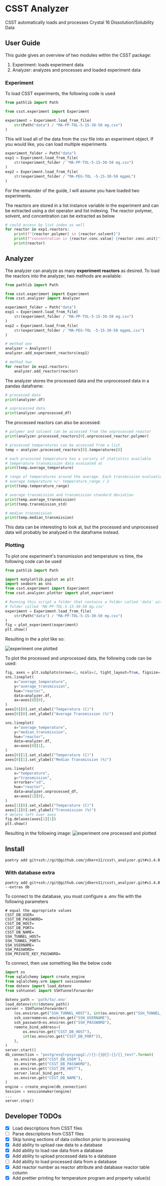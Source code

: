 # CSST Analyzer

CSST automatically loads and processes Crystal 16 Dissolution/Solubility Data

## User Guide
This guide gives an overview of two modules within the CSST package:

1. Experiment: loads experiment data
2. Analyzer: analyzes and processes and loaded experiment data

### Experiment
To load CSST experiments, the following code is used

```Python
from pathlib import Path

from csst.experiment import Experiment

experiment = Experiment.load_from_file(
    str(Path("data") / "MA-PP-TOL-5-15-30-50 mg.csv")
)
```

This will load all of the data from the csv file into an experiment object. If you would like, you can load multiple experiments

```Python
experiment_folder = Path("data")
exp1 = Experiment.load_from_file(
    str(experiment_folder / "MA-PP-TOL-5-15-30-50 mg.csv")
)
exp2 = Experiment.load_from_file(
    str(experiment_folder / "MA-PEG-TOL -5-15-30-50 mgpmL")
)
```

For the remainder of the guide, I will assume you have loaded two experiments.

The reactors are stored in a list instance variable in the experiment and can be extracted using a dot operator and list indexing. The reactor polymer, solvent, and concentration can be extracted as below.

```Python
# could access by list index as well
for reactor in exp1.reactors:
	print(f"{reactor.polymer} in {reactor.solvent}")
	print(f"concentration is {reactor.conc.value} {reactor.conc.unit}")
	print(reactor)
```

## Analyzer
The analyzer can analyze as many **experiment reactors** as desired. To load the reactors into the analyzer, two methods are available:

```Python
from pathlib import Path

from csst.experiment import Experiment
from csst.analyzer import Analyzer

experiment_folder = Path("data")
exp1 = Experiment.load_from_file(
    str(experiment_folder / "MA-PP-TOL-5-15-30-50 mg.csv")
)
exp2 = Experiment.load_from_file(
    str(experiment_folder / "MA-PEG-TOL -5-15-30-50 mgpmL.csv")
)

# method one
analyzer = Analyzer()
analyzer.add_experiment_reactors(exp1)

# method two
for reactor in exp2.reactors:
	analyzer.add_reactor(reactor)
```

The analyzer stores the processed data and the unprocessed data in a pandas dataframe:

```Python
# processed data
print(analyzer.df)

# unprocessed data
print(analyzer.unprocessed_df)
```

The processed reactors can also be accessed:

```Python
# polymer and solvent can be accessed from the unprocessed reactor
print(analyzer.processed_reactors[0].unprocessed_reactor.polymer)

# processed temperatures can be accessed from a list
temp = analyzer.processed_reactors[0].temperatures[0]

# each processed temperature has a variety of statistics available
# temperature transmission data evaluated at
print(temp.average_temperature)

# range of temperatures around the average. Each transmission evaluation at the
# average temperature +/- temperature_range / 2
print(temp.temperature_range)

# average transmission and transmission standard deviation
print(temp.average_transmission)
print(temp.transmission_std)

# median transmission
print(temp.median_transmission)
```

This data can be interesting to look at, but the processed and unprocessed data will probably be analyzed in the dataframe instead.

### Plotting
To plot one experiment's transmission and temperature vs time, the following code can be used

```Python
from pathlib import Path

import matplotlib.pyplot as plt
import seaborn as sns
from csst.experiment import Experiment
from csst.analyzer.plotter import plot_experiment

# Running this script a folder that contains a folder called 'data' with a file in that
# folder called 'MA-PP-TOL-5-15-30-50 mg.csv'
experiment = Experiment.load_from_file(
    str(Path("data") / "MA-PP-TOL-5-15-30-50 mg.csv")
)
fig = plot_experiment(experiment)
plt.show()
```

Resulting in the a plot like so:

![experiment one plotted](images/experiment_one.png)

To plot the processed and unprocessed data, the following code can be used:

```Python
fig, axes = plt.subplots(nrows=2, ncols=2, tight_layout=True, figsize=(12.8, 9.6))
sns.lineplot(
    x="average_temperature",
    y="average_transmission",
    hue="reactor",
    data=analyzer.df,
    ax=axes[0][0],
)
axes[0][0].set_xlabel("Temperature (C)")
axes[0][0].set_ylabel("Average Transmission (%)")

sns.lineplot(
    x="average_temperature",
    y="median_transmission",
    hue="reactor",
    data=analyzer.df,
    ax=axes[0][1],
)
axes[0][1].set_xlabel("Temperature (C)")
axes[0][1].set_ylabel("Median Transmission (%)")

sns.lineplot(
    x="temperature",
    y="transmission",
    errorbar="sd",
    hue="reactor",
    data=analyzer.unprocessed_df,
    ax=axes[1][0],
)
axes[1][0].set_xlabel("Temperature (C)")
axes[1][0].set_ylabel("Transmission (%)")
# delete left over axes
fig.delaxes(axes[1][1])
plt.show()
```
Resulting in the following image:
![experiment one processed and plotted](images/experiment_one_processed.png)


## Install
`poetry add git+ssh://git@github.com/jdkern11/csst\_analyzer.git#v1.4.0`

### With database extra
`poetry add git+ssh://git@github.com/jdkern11/csst\_analyzer.git#v1.4.0 --extras db`

To connect to the database, you must configure a .env file with the following parameters
```
# equal the appropriate values
CSST_DB_USER=
CSST_DB_PASSWORD=
CSST_DB_HOST=
CSST_DB_PORT=
CSST_DB_NAME=
SSH_TUNNEL_HOST=
SSH_TUNNEL_PORT=
SSH_USERNAME=
SSH_PASSWORD=
SSH_PRIVATE_KEY_PASSWORD=
```

To connect, then use something like the below code
```Python
import os
from sqlalchemy import create_engine
from sqlalchemy.orm import sessionmaker
from dotenv import load_dotenv
from sshtunnel import SSHTunnelForwarder

dotenv_path = 'path/to/.env'
load_dotenv(str(dotenv_path))
server = SSHTunnelForwarder(
    (os.environ.get("SSH_TUNNEL_HOST"), int(os.environ.get("SSH_TUNNEL_PORT"))),
    ssh_username=os.environ.get("SSH_USERNAME"),
    ssh_password=os.environ.get("SSH_PASSWORD"),
    remote_bind_address=(
        os.environ.get("CSST_DB_HOST"),
        int(os.environ.get("CSST_DB_PORT")),
    ),
)
server.start()
db_connection = "postgresql+psycopg2://{}:{}@{}:{}/{}_test".format(
    os.environ.get("CSST_DB_USER"),
    os.environ.get("CSST_DB_PASSWORD"),
    os.environ.get("CSST_DB_HOST"),
    server.local_bind_port,
    os.environ.get("CSST_DB_NAME"),
)
engine = create_engine(db_connection)
Session = sessionmaker(engine)
...
server.stop()
```

## Developer TODOs
- [x] Load descriptions from CSST files
- [ ] Parse descriptions from CSST files
- [x] Skip tuning sections of data collection prior to processing
- [x] Add ability to upload raw data to a database
- [x] Add ability to load raw data from a database
- [x] Add ability to upload processed data to a database
- [ ] Add ability to load processed data from a database
- [x] Add reactor number as reactor attribute and database reactor table column
- [x] Add prettier printing for temperature program and property value(s)
